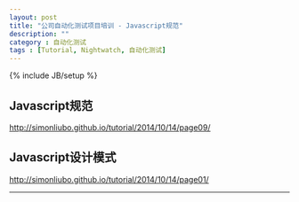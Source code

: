 ```yaml
---
layout: post
title: "公司自动化测试项目培训 - Javascript规范"
description: ""
category : 自动化测试
tags : [Tutorial, Nightwatch, 自动化测试]
---
```

{% include JB/setup %}

## Javascript规范
http://simonliubo.github.io/tutorial/2014/10/14/page09/

## Javascript设计模式
http://simonliubo.github.io/tutorial/2014/10/14/page01/



---